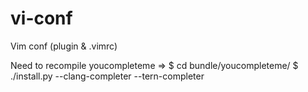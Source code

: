 # vi-conf
Vim conf (plugin &amp; .vimrc)


Need to recompile youcompleteme => 
$ cd bundle/youcompleteme/
$ ./install.py --clang-completer --tern-completer              
